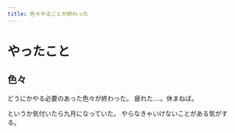 ```yaml
---
title: 色々やることが終わった
---
```


# やったこと

## 色々

どうにかやる必要のあった色々が終わった。
疲れた‥‥。休まねば。

というか気付いたら九月になっていた。
やらなきゃいけないことがある気がする。
